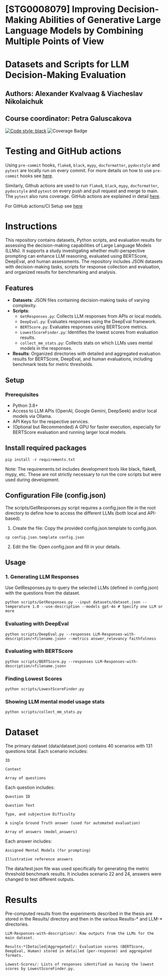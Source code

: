 # [STG0008079] Improving Decision-Making Abilities of Generative Large Language Models by Combining Multiple Points of View
# Datasets and Scripts for LLM Decision-Making Evaluation

## Authors: Alexander Kvalvaag & Viacheslav Nikolaichuk
##  Course coordinator: Petra Galuscakova

[![Code style: black](https://img.shields.io/badge/code%20style-black-000000.svg)](https://github.com/psf/black)
![Coverage Badge](https://img.shields.io/endpoint?url=https://gist.githubusercontent.com/vinaysetty/1cc32e6b43d911995bf07adb1cce4e89/raw/coverage.template-project.main.json)

# Testing and GitHub actions

Using `pre-commit` hooks, `flake8`, `black`, `mypy`, `docformatter`, `pydocstyle` and `pytest` are locally run on every commit. For more details on how to use `pre-commit` hooks see [here](https://github.com/iai-group/guidelines/tree/main/python#install-pre-commit-hooks).

Similarly, Github actions are used to run `flake8`, `black`, `mypy`, `docformatter`, `pydocstyle` and `pytest` on every push and pull request and merge to main. The `pytest` also runs coverage. GitHub actions are explained in detail [here](https://github.com/iai-group/guidelines/blob/main/github/Actions.md).

For GitHub actions/CI Setup see [here](docs/CI_setup.md)

# Instructions

This repository contains datasets, Python scripts, and evaluation results for assessing the decision-making capabilities of Large Language Models (LLMs). It supports a study investigating whether multi-perspective prompting can enhance LLM reasoning, evaluated using BERTScore, DeepEval, and human assessments. The repository includes JSON datasets with decision-making tasks, scripts for response collection and evaluation, and organized results for benchmarking and analysis.

## Features

- **Datasets**: JSON files containing decision-making tasks of varying complexity.
- **Scripts**:
  - `GetResponses.py`: Collects LLM responses from APIs or local models.
  - `DeepEval.py`: Evaluates responses using the DeepEval framework.
  - `BERTScore.py`: Evaluates responses using BERTScore metrics.
  - `LowestScoreFinder.py`: Identifies the lowest scores from evaluation results.
  - `collect_mm_stats.py`: Collects stats on which LLMs uses mental models in the responses.
- **Results**: Organized directories with detailed and aggregated evaluation results for BERTScore, DeepEval, and human evaluations, including benchmark tests for metric thresholds.

## Setup

### Prerequisites

*   Python 3.8+
*   Access to LLM APIs (OpenAI, Google Gemini, DeepSeek) and/or local models via Ollama.
*   API Keys for the respective services.
*   (Optional but Recommended) A GPU for faster execution, especially for BERTScore evaluation and running larger local models.

## Install required packages
```console
pip install -r requirements.txt
```

Note: The requirements.txt includes development tools like black, flake8, mypy, etc. These are not strictly necessary to run the core scripts but were used during development.

## Configuration File (config.json)

The scripts/GetResponses.py script requires a config.json file in the root directory to define how to access the different LLMs (both local and API-based).

1. Create the file: Copy the provided config.json.template to config.json.

```console
cp config.json.template config.json
```

2. Edit the file: Open config.json and fill in your details.

## Usage

### 1. Generating LLM Responses
   
Use GetResponses.py to query the selected LLMs (defined in config.json) with the questions from the dataset.

```console
python scripts/GetResponses.py --input datasets/dataset.json --temperature 1.0 --use-description --models gpt-4o # Specify one LLM or more
```

### Evaluating with DeepEval

```console
python scripts/DeepEval.py --responses LLM-Responses-with-description/<filename.json> --metrics answer_relevancy faithfulness
```

### Evaluating with BERTScore

```console
python scripts/BERTScore.py --responses LLM-Responses-with-description/<filename.json>
```
### Finding Lowest Scores

```console
python scripts/LowestScoreFinder.py
```

### Showing LLM mental model usage stats

```console
python scripts/collect_mm_stats.py
```

# Dataset

The primary dataset (data/dataset.json) contains 40 scenarios with 131 questions total. Each scenario includes:

    ID

    Context

    Array of questions

Each question includes:

    Question ID 
    
    Question Text

    Type, and subjective Difficulty

    A single Ground Truth answer (used for automated evaluation)

    Array of answers (model_answers)

Each answer includes:

    Assigned Mental Models (for prompting)

    Illustrative reference answers


The data/test.json file was used specifically for generating the metric threshold benchmark results. It includes scenario 22 and 24, answers were changed to test different outputs.

# Results

Pre-computed results from the experiments described in the thesis are stored in the Results/ directory and then in the various Results-* and LLM-* directories.

    LLM-Responses-with-description/: Raw outputs from the LLMs for the main dataset.

    Results-*[Detailed|Aggregated]/: Evaluation scores (BERTScore, DeepEval, Human) stored in detailed (per-response) and aggregated formats.

    Lowest-Scores/: Lists of responses identified as having the lowest scores by LowestScoreFinder.py.
